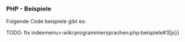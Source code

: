 ### PHP - Beispiele
Folgende Code beispiele gibt es:


TODO: fix indexmenu>:wiki:programmiersprachen:php:beispiele#3|js}}
